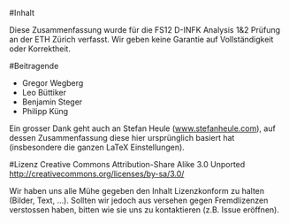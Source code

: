 #Inhalt

Diese Zusammenfassung wurde für die FS12 D-INFK Analysis 1&2 Prüfung an der ETH Zürich verfasst. Wir geben keine Garantie auf Vollständigkeit oder Korrektheit.

#Beitragende

- Gregor Wegberg
- Leo Büttiker
- Benjamin Steger
- Philipp Küng

Ein grosser Dank geht auch an Stefan Heule (www.stefanheule.com), auf dessen Zusammenfassung diese hier ursprünglich basiert hat (insbesondere die ganzen LaTeX Einstellungen).

#Lizenz
Creative Commons Attribution-Share Alike 3.0 Unported
http://creativecommons.org/licenses/by-sa/3.0/

Wir haben uns alle Mühe gegeben den Inhalt Lizenzkonform zu halten (Bilder, Text, ...). Sollten wir jedoch aus versehen gegen Fremdlizenzen verstossen haben, bitten wie sie uns zu kontaktieren (z.B. Issue eröffnen).